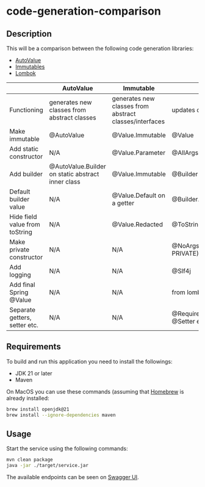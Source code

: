 # code-generation-comparison

## Description

This will be a comparison between the following code generation libraries:

- [AutoValue](https://github.com/google/auto)
- [Immutables](https://immutables.github.io/)
- [Lombok](https://projectlombok.org/)

|                                | AutoValue                                         | Immutable                                              | Lombok                                          |
|--------------------------------|---------------------------------------------------|--------------------------------------------------------|-------------------------------------------------|
| Functioning                    | generates new classes from abstract classes       | generates new classes from abstract classes/interfaces | updates original class bytecode                 |
| Make immutable                 | @AutoValue                                        | @Value.Immutable                                       | @Value                                          |
| Add static constructor         | N/A                                               | @Value.Parameter                                       | @AllArgsConstructor(staticName=...)             |
| Add builder                    | @AutoValue.Builder on static abstract inner class | @Value.Immutable                                       | @Builder                                        |
| Default builder value          | N/A                                               | @Value.Default on a getter                             | @Builder.Default                                |
| Hide field value from toString | N/A                                               | @Value.Redacted                                        | @ToString.Exclude                               |
| Make private constructor       | N/A                                               | N/A                                                    | @NoArgsConstructor(access=AccessLevel. PRIVATE) |
| Add logging                    | N/A                                               | N/A                                                    | @Slf4j                                          |
| Add final Spring @Value        | N/A                                               | N/A                                                    | from lombok.config                              |
| Separate getters, setter etc.  | N/A                                               | N/A                                                    | @RequiredArgsConstructor @Getter @Setter etc.   |

## Requirements

To build and run this application you need to install the followings:

- JDK 21 or later
- Maven

On MacOS you can use these commands (assuming that [Homebrew](https://brew.sh/) is already installed:

```bash
brew install openjdk@21
brew install --ignore-dependencies maven
```

## Usage

Start the service using the following commands:

```bash
mvn clean package
java -jar ./target/service.jar
```

The available endpoints can be seen on [Swagger UI](http://127.0.0.1:8080/swagger-ui.html).